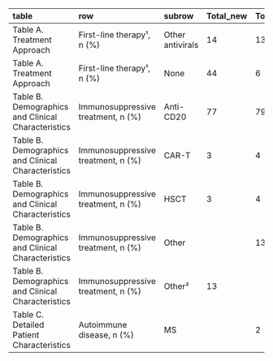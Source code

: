 | table                                              | row                                | subrow           | Total_new   | Total_benchmark   |
|:---------------------------------------------------|:-----------------------------------|:-----------------|:------------|:-----------------|
| Table A. Treatment Approach                        | First-line therapy¹, n (%)         | Other antivirals | 14          | 13               |
| Table A. Treatment Approach                        | First-line therapy¹, n (%)         | None             | 44          | 6                |
| Table B. Demographics and Clinical Characteristics | Immunosuppressive treatment, n (%) | Anti-CD20        | 77          | 79               |
| Table B. Demographics and Clinical Characteristics | Immunosuppressive treatment, n (%) | CAR-T            | 3           | 4                |
| Table B. Demographics and Clinical Characteristics | Immunosuppressive treatment, n (%) | HSCT             | 3           | 4                |
| Table B. Demographics and Clinical Characteristics | Immunosuppressive treatment, n (%) | Other            |             | 13               |
| Table B. Demographics and Clinical Characteristics | Immunosuppressive treatment, n (%) | Other²           | 13          |                  |
| Table C. Detailed Patient Characteristics          | Autoimmune disease, n (%)          | MS               |             | 2                |

